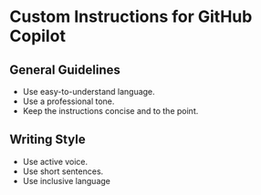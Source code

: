 # Custom Instructions for GitHub Copilot

## General Guidelines
- Use easy-to-understand language.
- Use a professional tone.
- Keep the instructions concise and to the point.

## Writing Style
- Use active voice.
- Use short sentences.
- Use inclusive language
